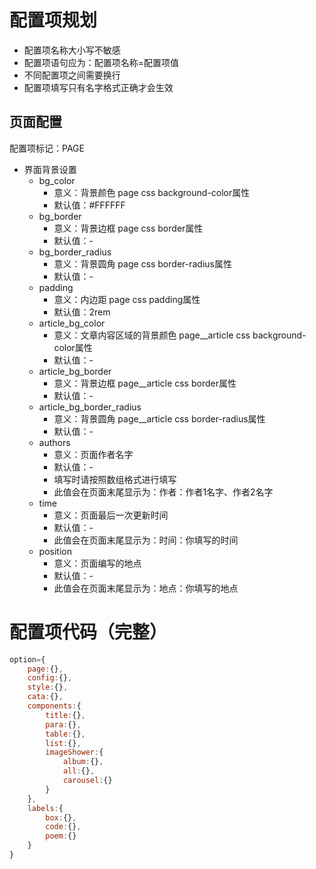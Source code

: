 # 配置项规划
+ 配置项名称大小写不敏感
+ 配置项语句应为：配置项名称=配置项值
+ 不同配置项之间需要换行
+ 配置项填写只有名字格式正确才会生效
## 页面配置
配置项标记：PAGE
+ 界面背景设置
    + bg_color
        + 意义：背景颜色 page css background-color属性
        + 默认值：#FFFFFF
    + bg_border
        + 意义：背景边框 page css border属性
        + 默认值：-
    + bg_border_radius
        + 意义：背景圆角 page css border-radius属性
        + 默认值：-
    + padding
        + 意义：内边距 page css padding属性
        + 默认值：2rem
    + article_bg_color
        + 意义：文章内容区域的背景颜色 page__article css background-color属性
        + 默认值：-
    + article_bg_border
        + 意义：背景边框 page__article css border属性
        + 默认值：-
    + article_bg_border_radius
        + 意义：背景圆角 page__article css border-radius属性
        + 默认值：- 
    + authors
        + 意义：页面作者名字
        + 默认值：-
        + 填写时请按照数组格式进行填写
        + 此值会在页面末尾显示为：作者：作者1名字、作者2名字
    + time
        + 意义：页面最后一次更新时间
        + 默认值：-
        + 此值会在页面末尾显示为：时间：你填写的时间
    + position
        + 意义：页面编写的地点
        + 默认值：-
        + 此值会在页面末尾显示为：地点：你填写的地点
# 配置项代码（完整）
```js
option={
    page:{},
    config:{},
    style:{},
    cata:{},
    components:{
        title:{},
        para:{},
        table:{},
        list:{},
        imageShower:{
            album:{},
            all:{},
            carousel:{}
        }
    },
    labels:{
        box:{},
        code:{},
        poem:{}
    }
}
```
